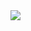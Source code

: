 <img src="https://encrypted-tbn0.gstatic.com/images?q=tbn:ANd9GcS6CgwgGL7Xwh4yYpAttLQOE8brayEUFmk9LQ&usqp=CAU">
